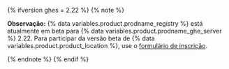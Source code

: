 {% ifversion ghes = 2.22 %}
{% note %}

**Observação:** {% data variables.product.prodname_registry %} está atualmente em beta para {% data variables.product.prodname_ghe_server %} 2.22. Para participar da versão beta de {% data variables.product.product_location %}, use o [formulário de inscrição](https://resources.github.com/beta-signup/).

{% endnote %}
{% endif %}
